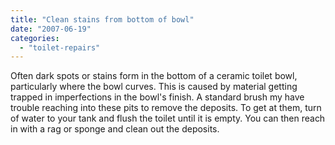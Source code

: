 ```yaml
---
title: "Clean stains from bottom of bowl"
date: "2007-06-19"
categories: 
  - "toilet-repairs"
---
```


Often dark spots or stains form in the bottom of a ceramic toilet bowl, particularly where the bowl curves. This is caused by material getting trapped in imperfections in the bowl's finish. A standard brush my have trouble reaching into these pits to remove the deposits. To get at them, turn of water to your tank and flush the toilet until it is empty. You can then reach in with a rag or sponge and clean out the deposits.
